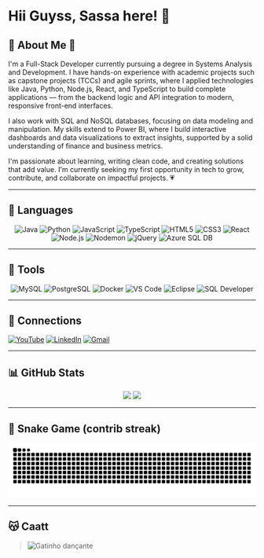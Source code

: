 # Hii Guyss, Sassa here! 👋

## 🌟 About Me 🌟

I'm a Full-Stack Developer currently pursuing a degree in Systems Analysis and Development. I have hands-on experience with academic projects such as capstone projects (TCCs) and agile sprints, where I applied technologies like Java, Python, Node.js, React, and TypeScript to build complete applications — from the backend logic and API integration to modern, responsive front-end interfaces.

I also work with SQL and NoSQL databases, focusing on data modeling and manipulation. My skills extend to Power BI, where I build interactive dashboards and data visualizations to extract insights, supported by a solid understanding of finance and business metrics.

I'm passionate about learning, writing clean code, and creating solutions that add value. I'm currently seeking my first opportunity in tech to grow, contribute, and collaborate on impactful projects. 💗

---

## 👾 Languages

<p align="center">
  <img src="https://cdn.jsdelivr.net/gh/devicons/devicon/icons/java/java-original.svg" width="50" alt="Java"/>
  <img src="https://cdn.jsdelivr.net/gh/devicons/devicon/icons/python/python-original.svg" width="50" alt="Python"/>
  <img src="https://cdn.jsdelivr.net/gh/devicons/devicon/icons/javascript/javascript-original.svg" width="50" alt="JavaScript"/>
  <img src="https://cdn.jsdelivr.net/gh/devicons/devicon/icons/typescript/typescript-original.svg" width="50" alt="TypeScript"/>
  <img src="https://cdn.jsdelivr.net/gh/devicons/devicon/icons/html5/html5-original.svg" width="50" alt="HTML5"/>
  <img src="https://cdn.jsdelivr.net/gh/devicons/devicon/icons/css3/css3-original.svg" width="50" alt="CSS3"/>
  <img src="https://cdn.jsdelivr.net/gh/devicons/devicon/icons/react/react-original.svg" width="50" alt="React"/>
  <img src="https://cdn.jsdelivr.net/gh/devicons/devicon/icons/nodejs/nodejs-original.svg" width="50" alt="Node.js"/>
  <!-- Nodemon icon abaixo -->
  <img src="https://www.svgrepo.com/show/373932/nodemon.svg" width="50" alt="Nodemon"/>
  <img src="https://cdn.jsdelivr.net/gh/devicons/devicon/icons/jquery/jquery-original.svg" width="50" alt="jQuery"/>
  <img src="https://cdn.jsdelivr.net/gh/devicons/devicon/icons/azuresqldatabase/azuresqldatabase-original.svg" width="50" alt="Azure SQL DB"/>
</p>

---

## 🔧 Tools

<p align="center">
  <img src="https://cdn.jsdelivr.net/gh/devicons/devicon/icons/mysql/mysql-original.svg" width="50" alt="MySQL"/>
  <img src="https://cdn.jsdelivr.net/gh/devicons/devicon/icons/postgresql/postgresql-original.svg" width="50" alt="PostgreSQL"/>
  <img src="https://cdn.jsdelivr.net/gh/devicons/devicon/icons/docker/docker-original.svg" width="50" alt="Docker"/>
  <img src="https://cdn.jsdelivr.net/gh/devicons/devicon/icons/vscode/vscode-original.svg" width="50" alt="VS Code"/>
  <img src="https://cdn.jsdelivr.net/gh/devicons/devicon/icons/eclipse/eclipse-original.svg" width="50" alt="Eclipse"/>
  <img src="https://cdn.jsdelivr.net/gh/devicons/devicon/icons/sqldeveloper/sqldeveloper-original.svg" width="50" alt="SQL Developer"/>
</p>

---

## 🔗 Connections

[![YouTube](https://img.shields.io/badge/YouTube-FF0000?style=for-the-badge&logo=youtube&logoColor=white)](https://www.youtube.com/@sabrinagomes692)
[![LinkedIn](https://img.shields.io/badge/-LinkedIn-%230077B5?style=for-the-badge&logo=linkedin&logoColor=white)](https://www.linkedin.com/in/sassadesabrina)
[![Gmail](https://img.shields.io/badge/Gmail-D14836?style=for-the-badge&logo=gmail&logoColor=white)](mailto:sassadesabrina@gmail.com)

---
## 📊 GitHub Stats

<div align="center">

  <img height="180em" src="https://github-readme-stats.vercel.app/api/top-langs/?username=Sabrina423&layout=compact&theme=dark&hide_border=true" />
  <img height="180em" src="https://github-readme-stats.vercel.app/api?username=Sabrina423&show_icons=true&theme=dark&hide_border=true&include_all_commits=true&count_private=true" />

</div>

---

## 🐍 Snake Game (contrib streak)

<div align="center">
  <img src="https://github.com/Sabrina423/Sabrina423/blob/output/github-contribution-grid-snake.svg" alt="Snake animation" />
</div>

---
## 😽 Caatt

> ![Gatinho dançante](https://raw.githubusercontent.com/Sabrina423/Sabrina423/main/gatinbailandoepico.gif)

